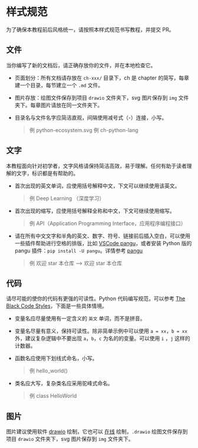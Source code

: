 # 样式规范

为了确保本教程前后风格统一，请按照本样式规范书写教程，并提交 PR。

## 文件

当你编写了新的文档后，请正确存放你的文件，并在本地检查它。

- 页面划分：所有文档请存放在 `ch-xxx/` 目录下，ch 是 chapter 的简写，每章建一个目录，每节建立一个 `.md` 文件。

- 图片存放：绘图文件保存到项目 `drawio` 文件夹下，svg 图片保存到 `img` 文件夹下。每章图片请放在同一文件夹下。

- 目录名与文件名字应简洁直观，间隔使用减号式（-）连接，小写。
    > 例 python-ecosystem.svg
    > 例 ch-python-lang

## 文字

本教程面向针对初学者，文字风格请保持简洁高效，易于理解。任何有助于读者理解的文字，标识都是有帮助的。

- 首次出现的英文单词，应使用括号解释中文，下文可以继续使用该英文。
    > 例 Deep Learning （深度学习）

- 首次出现的缩写，应使用括号解释全称和中文，下文可继续使用缩写。
    > 例 API（Application Programming Interface，应用程序编程接口）

- 请在所有中文文字和半角的英文、数字、符号、链接前后插入空白，可以使用一些插件帮助进行空格的排版，比如 [VSCode pangu](https://marketplace.visualstudio.com/items?itemName=baurine.vscode-pangu)，或者安装 Python 版的 pangu 插件：`pip install -U pangu`。详情参考 [pangu](https://github.com/vinta/pangu.js)
  > 例 欢迎 star 本仓库 --> 欢迎 star 本仓库

## 代码

请尽可能的使你的代码有更强的可读性。Python 代码编写规范，可以参考 [The Black Code Styles](https://black.readthedocs.io/en/stable/the_black_code_style/current_style.html)，下面是一些具体情境。

- 变量名应尽量使用有一定含义的 ` 英文 ` 单词，而不是拼音。

- 变量名尽量有意义，保持可读性。除非简单示例中可以使用 `a = xx`，`b = xx` 外，建议复杂逻辑中不要出现 `a`，`b`，`c` 为名的的变量。可以使用 `i` ，`j` 这样的计数器。

- 函数名应使用下划线式命名，小写。
    > 例 hello_world()

- 类名应大写，复杂类名应采用驼峰式命名。
    > 例 class HelloWorld

## 图片

图片建议使用软件 [drawio](https://www.drawio.com/) 绘制，它也可以 [在线](https://app.diagrams.net/) 绘制，`.drawio` 绘图文件保存到项目 `drawio` 文件夹下，svg 图片保存到 `img` 文件夹下。